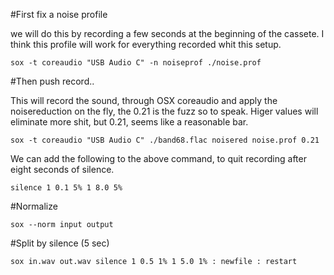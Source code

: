 #First fix a noise profile

we will do this by recording a few seconds at the beginning of the cassete.
I think this profile will work for everything recorded whit this setup.

```
sox -t coreaudio "USB Audio C" -n noiseprof ./noise.prof
```

#Then push record..

This will record the sound, through OSX coreaudio and apply the noisereduction
on the fly, the 0.21 is the fuzz so to speak. Higer values will eliminate more
shit, but 0.21, seems like a reasonable bar.

```
sox -t coreaudio "USB Audio C" ./band68.flac noisered noise.prof 0.21
```

We can add the following to the above command, to quit recording after 
eight seconds of silence.

```
silence 1 0.1 5% 1 8.0 5%
```

#Normalize

```
sox --norm input output
```

#Split by silence (5 sec)

```
sox in.wav out.wav silence 1 0.5 1% 1 5.0 1% : newfile : restart
```

